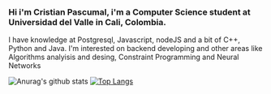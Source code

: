 ### Hi i'm Cristian Pascumal, i'm a Computer Science student at Universidad del Valle in Cali, Colombia.

I have knowledge at Postgresql, Javascript, nodeJS and a bit of C++, Python and Java. I'm interested on backend developing and other areas like Algorithms analyisis and desing, Constraint Programming and Neural Networks 

<!--
**Pascu999/Pascu999** is a ✨ _special_ ✨ repository because its `README.md` (this file) appears on your GitHub profile.

Here are some ideas to get you started:

- 🔭 I’m currently working on ...
- 🌱 I’m currently learning ...
- 👯 I’m looking to collaborate on ...
- 🤔 I’m looking for help with ...
- 💬 Ask me about ...
- 📫 How to reach me: ...
- 😄 Pronouns: ...
- ⚡ Fun fact: ...
-->

![Anurag's github stats](https://github-readme-stats.vercel.app/api?username=Pascu999&show_icons=true&theme=radical&count_private=true) [![Top Langs](https://github-readme-stats.vercel.app/api/top-langs/?username=Pascu999)](https://github.com/anuraghazra/github-readme-stats)
